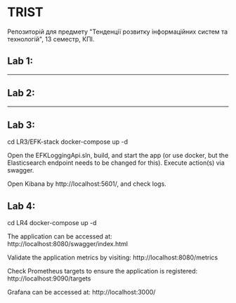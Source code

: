 # TRIST
 Репозиторій для предмету "Тенденції розвитку інформаційних систем та технологій", 13 семестр, КПІ.

## Lab 1:
***

## Lab 2:
***

## Lab 3:
cd LR3/EFK-stack
docker-compose up -d

Open the EFKLoggingApi.sln, build, and start the app (or use docker, but the Elasticsearch endpoint needs to be changed for this).
Execute action(s) via swagger.

Open Kibana by http://localhost:5601/, and check logs.

## Lab 4:
cd LR4
docker-compose up -d

The application can be accessed at: http://localhost:8080/swagger/index.html

Validate the application metrics by visiting: http://localhost:8080/metrics

Check Prometheus targets to ensure the application is registered: http://localhost:9090/targets

Grafana can be accessed at: http://localhost:3000/

